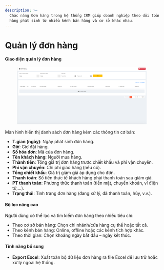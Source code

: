 ```yaml
---
description: >-
  Chức năng Đơn hàng trong hệ thống CRM giúp doanh nghiệp theo dõi toàn bộ đơn
  hàng phát sinh từ nhiều kênh bán hàng và cơ sở khác nhau.
---
```


# Quản lý đơn hàng

#### Giao diện quản lý đơn hàng

<figure><img src="../.gitbook/assets/image (7).png" alt=""><figcaption></figcaption></figure>

Màn hình hiển thị danh sách đơn hàng kèm các thông tin cơ bản:

* **T.gian (ngày)**: Ngày phát sinh đơn hàng.
* **Giờ**: Giờ đặt hàng.
* **Số hóa đơn**: Mã của đơn hàng.
* **Tên khách hàng**: Người mua hàng.
* **Thành tiền**: Tổng giá trị đơn hàng trước chiết khấu và phí vận chuyển.
* **Phí vận chuyển**: Chi phí giao hàng (nếu có).
* **Tổng chiết khấu**: Giá trị giảm giá áp dụng cho đơn.
* **Thanh toán**: Số tiền thực tế khách hàng phải thanh toán sau giảm giá.
* **PT thanh toán**: Phương thức thanh toán (tiền mặt, chuyển khoản, ví điện tử,…).
* **Trạng thái**: Tình trạng đơn hàng (đang xử lý, đã thanh toán, hủy, v.v.).

#### Bộ lọc nâng cao

Người dùng có thể lọc và tìm kiếm đơn hàng theo nhiều tiêu chí:

* Theo cơ sở bán hàng: Chọn chi nhánh/cửa hàng cụ thể hoặc tất cả.
* Theo kênh bán hàng: Online, offline hoặc các kênh tích hợp khác.
* Theo thời gian: Chọn khoảng ngày bắt đầu – ngày kết thúc.

#### Tính năng bổ sung

* **Export Excel**: Xuất toàn bộ dữ liệu đơn hàng ra file Excel để lưu trữ hoặc xử lý ngoài hệ thống.
